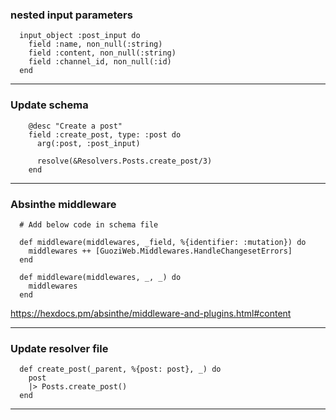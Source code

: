 ### nested input parameters

```
  input_object :post_input do
    field :name, non_null(:string)
    field :content, non_null(:string)
    field :channel_id, non_null(:id)
  end
```

---
### Update schema

```
    @desc "Create a post"
    field :create_post, type: :post do
      arg(:post, :post_input)

      resolve(&Resolvers.Posts.create_post/3)
    end
```

---
### Absinthe middleware

```
  # Add below code in schema file
  
  def middleware(middlewares, _field, %{identifier: :mutation}) do
    middlewares ++ [GuoziWeb.Middlewares.HandleChangesetErrors]
  end

  def middleware(middlewares, _, _) do
    middlewares
  end
```

https://hexdocs.pm/absinthe/middleware-and-plugins.html#content

---

### Update resolver file

```
  def create_post(_parent, %{post: post}, _) do
    post
    |> Posts.create_post()
  end
```

---

###

